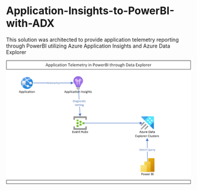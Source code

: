 # Application-Insights-to-PowerBI-with-ADX
This solution was architected to provide application telemetry reporting through PowerBI utilizing Azure Application Insights and Azure Data Explorer

![Solution Architecture](https://github.com/rosscouldrey/Application-Insights-to-PowerBI-with-ADX/blob/2633b6ac066e5f6f39fc53035cf62c853041dbfa/Images/AppInsights%20to%20PowerBI%20using%20ADX%20Architecture.png)
